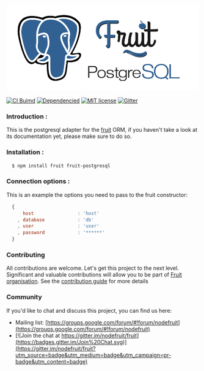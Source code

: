 [![Fruit][logo]][repo-link]

[![CI Buimd][build-image]][build-url]
[![Dependencied][dependencies-image]][dependencies-url]
[![MIT license][license-img]][license-url]
[![Gitter][gitter-img]][gitter-url]

### Introduction :

This is the postgresql adapter for the [fruit](http://npmjs.com/package/fruit) ORM, if you haven't take a look at its documentation yet, please make sure to do so.

### Installation :

```bash
  $ npm install fruit fruit-postgresql
```

### Connection options :

This is an example the options you need to pass to the fruit constructor:

```javascript
  {
      host                : 'host'
    , database            : 'db'
    , user                : 'user'
    , password            : '******'
  }
```

### Contributing

All contributions are welcome. Let's get this project to the next level.
Significant and valuable contributions will allow you to be part of [Fruit organisation](http://github.com/nodefruit).
See the [contribution guide](http://github.com/nodefruit/fruit/blob/master/CONTRIBUTING.md) for more details

### Community

If you'd like to chat and discuss this project, you can find us here:

- Mailing list: [https://groups.google.com/forum/#!forum/nodefruit](https://groups.google.com/forum/#!forum/nodefruit)
- [![Join the chat at https://gitter.im/nodefruit/fruit](https://badges.gitter.im/Join%20Chat.svg)](https://gitter.im/nodefruit/fruit?utm_source=badge&utm_medium=badge&utm_campaign=pr-badge&utm_content=badge)

[logo]: https://github.com/nodefruit/fruit-postgresql/raw/master/pres/fruit-and-postgres-logo.png
[repo-link]: https://github.com/nodefruit/fruit-postgresql
[build-image]: https://api.travis-ci.org/nodefruit/fruit-postgresql.svg
[build-url]: https://github.com/nodefruit/fruit-postgresql
[stability-image]: https://img.shields.io/badge/stability-experimental-orange.svg
[stability-url]: https://github.com/nodefruit/fruit-mysql
[license-img]: https://img.shields.io/badge/license-MIT-green.svg
[license-url]: https://github.com/nodefruit/fruit-postgresql/blob/master/LICENSE
[dependencies-image]:https://david-dm.org/nodefruit/fruit-postgresql.svg
[dependencies-url]:https://npmjs.com/package/fruit-postgresql
[gitter-img]: https://badges.gitter.im/Join%20Chat.svg
[gitter-url]: https://gitter.im/nodefruit/fruit?utm_source=badge&utm_medium=badge&utm_campaign=pr-badge&utm_content=badge
